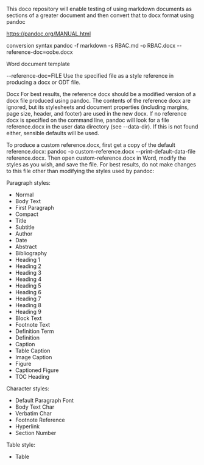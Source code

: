 This doco repository will enable testing of using markdown documents as sections of a greater document and then convert that to docx format using pandoc

https://pandoc.org/MANUAL.html

conversion syntax
pandoc -f markdown -s RBAC.md -o RBAC.docx --reference-doc=oobe.docx

Word document template

--reference-doc=FILE
Use the specified file as a style reference in producing a docx or ODT file.

Docx
For best results, the reference docx should be a modified version of a docx file produced using pandoc. The contents of the reference docx are ignored, but its stylesheets and document properties (including margins, page size, header, and footer) are used in the new docx. If no reference docx is specified on the command line, pandoc will look for a file reference.docx in the user data directory (see --data-dir). If this is not found either, sensible defaults will be used.

To produce a custom reference.docx, first get a copy of the default reference.docx: pandoc -o custom-reference.docx --print-default-data-file reference.docx. Then open custom-reference.docx in Word, modify the styles as you wish, and save the file. For best results, do not make changes to this file other than modifying the styles used by pandoc:

Paragraph styles:

* Normal
* Body Text
* First Paragraph
* Compact
* Title
* Subtitle
* Author
* Date
* Abstract
* Bibliography
* Heading 1
* Heading 2
* Heading 3
* Heading 4
* Heading 5
* Heading 6
* Heading 7
* Heading 8
* Heading 9
* Block Text
* Footnote Text
* Definition Term
* Definition
* Caption
* Table Caption
* Image Caption
* Figure
* Captioned Figure
* TOC Heading

Character styles:
* Default Paragraph Font
* Body Text Char
* Verbatim Char
* Footnote Reference
* Hyperlink
* Section Number
  
Table style:
* Table
